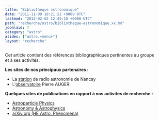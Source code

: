 ```yaml
---
title: "Bibliothèque astronomique"
date: "2011-11-09 18:21:22 +0000 UTC"
lastmod: "2012-02-02 12:49:18 +0000 UTC"
path: "recherche/astro/bibliotheque-astronomique.xx.md"
joomlaid: 7
category: "astro"
asides: ["astro.+menu+"]
layout: "recherche"
---
```

Cet article contient des références bibliographiques pertinentes au groupe et à ses activités.

**Les sites de nos principaux partenaires :**

*   La [station](http://www.obs-nancay.fr) de radio astronomie de Nancay
*   L'[observatoire](http://www.auger.org) Pierre AUGER

**Quelques sites de publications en rapport à nos activites de recherche :**

*   [Astroparticle Physics](http://www.journals.elsevier.com/astroparticle-physics/)
*   [Astronomy & Astrophysics](http://www.aanda.org/)
*   [arXiv.org (HE Astro. Phenomena)](http://arxiv.org/list/astro-ph.HE/recent)
